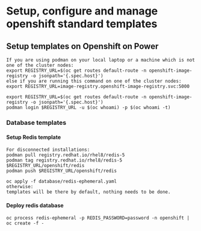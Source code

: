 # Setup, configure and manage openshift standard templates

## Setup templates on Openshift on Power 

```
If you are using podman on your local laptop or a machine which is not one of the cluster nodes:
export REGISTRY_URL=$(oc get routes default-route -n openshift-image-registry -o jsonpath='{.spec.host}')
else if you are running this command on one of the cluster nodes:
export REGISTRY_URL=image-registry.openshift-image-registry.svc:5000

export REGISTRY_URL=$(oc get routes default-route -n openshift-image-registry -o jsonpath='{.spec.host}')
podman login $REGISTRY_URL -u $(oc whoami) -p $(oc whoami -t)
```

### Database templates
#### Setup Redis template
```
For disconnected installations:
podman pull registry.redhat.io/rhel8/redis-5
podman tag registry.redhat.io/rhel8/redis-5 $REGISTRY_URL/openshift/redis
podman push $REGISTRY_URL/openshift/redis

oc apply -f database/redis-ephemeral.yaml
otherwise:
templates will be there by default, nothing needs to be done.
```

#### Deploy redis database
```
oc process redis-ephemeral -p REDIS_PASSWORD=password -n openshift | oc create -f -
```